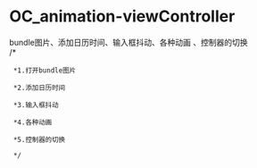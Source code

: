 # OC_animation-viewController
bundle图片、添加日历时间、输入框抖动、各种动画 、控制器的切换  
    /*
    
     *1.打开bundle图片
     
     *2.添加日历时间
     
     *3.输入框抖动
     
     *4.各种动画
     
     *5.控制器的切换
     
     */
